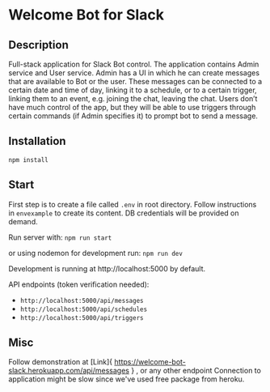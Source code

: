 # Welcome Bot for Slack

## Description

Full-stack application for Slack Bot control. The application contains Admin service and User service. Admin has a UI in which he can create messages that are available to Bot or the user. These messages can be connected to a certain date and time of day, linking it to a schedule, or to a certain trigger, linking them to an event, e.g. joining the chat, leaving the chat.
Users don’t have much control of the app, but they will be able to use triggers through certain commands (if Admin specifies it) to prompt bot to send a message.

## Installation

`npm install`

## Start

First step is to create a file called `.env` in root directory. Follow instructions in `envexample` to create its content. DB credentials will be provided on demand.

Run server with:
`npm run start`

or using nodemon for development run:
`npm run dev`

Development is running at http://localhost:5000 by default.

API endpoints (token verification needed):

- `http://localhost:5000/api/messages`
- `http://localhost:5000/api/schedules`
- `http://localhost:5000/api/triggers`

## Misc

Follow demonstration at [Link]{ https://welcome-bot-slack.herokuapp.com/api/messages } , or any other endpoint
Connection to application might be slow since we've used free package from heroku.
